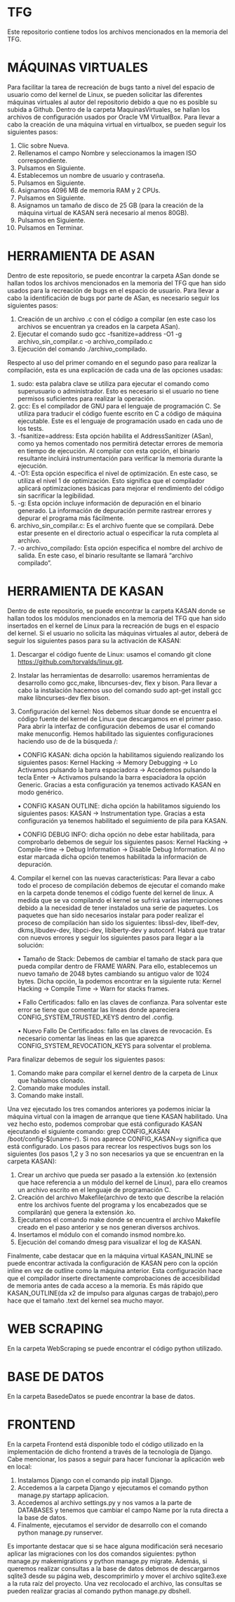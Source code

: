 # TFG
Este repositorio contiene todos los archivos mencionados en la memoria del TFG.

# MÁQUINAS VIRTUALES

Para facilitar la tarea de recreación de bugs tanto a nivel del espacio de usuario como del kernel de Linux, se pueden solicitar las diferentes máquinas virtuales al autor del repositorio debido a que no es posible su subida a Github. Dentro de la carpeta MaquinasVirtuales, se hallan los archivos de configuración usados por Oracle VM VirtualBox. Para llevar a cabo la creación de una máquina virtual en virtualbox, se pueden seguir los siguientes pasos:
1. Clic sobre Nueva.
2. Rellenamos el campo Nombre y seleccionamos la imagen ISO correspondiente.
3. Pulsamos en Siguiente.
4. Establecemos un nombre de usuario y contraseña.
5. Pulsamos en Siguiente.
6. Asignamos 4096 MB de memoria RAM y 2 CPUs.
7. Pulsamos en Siguiente.
8. Asignamos un tamaño de disco de 25 GB (para la creación de la máquina virtual de KASAN será necesario al menos 80GB).
9. Pulsamos en Siguiente.
10. Pulsamos en Terminar.

# HERRAMIENTA DE ASAN

Dentro de este repositorio, se puede encontrar la carpeta ASan donde se hallan todos los archivos mencionados en la memoria del TFG que han sido usados para la recreación de bugs en el espacio de usuario. Para llevar a cabo la identificación de bugs por parte de ASan, es necesario seguir los siguientes pasos:
 1. Creación de un archivo .c con el código a compilar (en este caso los archivos se encuentran ya creados en la carpeta ASan).
 2. Ejecutar el comando sudo gcc -fsanitize=address -O1 -g archivo_sin_compilar.c -o archivo_compilado.c
 3. Ejecución del comando ./archivo_compilado.

Respecto al uso del primer comando en el segundo paso para realizar la compilación, esta es una explicación de cada una de las opciones usadas:
1. sudo: esta palabra clave se utiliza para ejecutar el comando como superusuario o administrador. Esto es necesario si el usuario no tiene permisos suficientes para realizar la operación.
2. gcc: Es el compilador de GNU para el lenguaje de programación C. Se utiliza para traducir el código fuente escrito en C a código de máquina ejecutable. Este es el lenguaje de programación usado en cada uno de los tests.
3. -fsanitize=address: Esta opción habilita el AddressSanitizer (ASan), como ya hemos comentado nos permitirá detectar errores de memoria en tiempo de ejecución. Al compilar con esta opción, el binario resultante incluirá instrumentación para verificar la memoria durante la ejecución.
4. -O1: Esta opción especifica el nivel de optimización. En este caso, se utiliza el nivel 1 de optimización. Esto significa que el compilador aplicará optimizaciones básicas para mejorar el rendimiento del código sin sacrificar la legibilidad.
5. -g: Esta opción incluye información de depuración en el binario generado. La información de depuración permite rastrear errores y depurar el programa más fácilmente.
6. archivo_sin_compilar.c: Es el archivo fuente que se compilará. Debe estar presente en el directorio actual o especificar la ruta completa al archivo.
7. -o archivo_compilado: Esta opción especifica el nombre del archivo de salida. En este caso, el binario resultante se llamará “archivo compilado”.

# HERRAMIENTA DE KASAN

Dentro de este repositorio, se puede encontrar la carpeta KASAN donde se hallan todos los módulos mencionados en la memoria del TFG que han sido insertados en el kernel de Linux para la recreación de bugs en el espacio del kernel. Si el usuario no solicita las máquinas virtuales al autor, deberá de seguir los siguientes pasos para su la activación de KASAN:
1. Descargar el código fuente de Linux: usamos el comando git clone https://github.com/torvalds/linux.git.
2. Instalar las herramientas de desarrollo: usaremos herramientas de desarrollo como gcc,make, libncurses-dev, flex y bison. Para llevar a cabo la instalación hacemos uso del comando sudo apt-get install gcc make libncurses-dev flex bison.
3. Configuración del kernel: Nos debemos situar donde se encuentra el código fuente del kernel de Linux que descargamos en el primer paso. Para abrir la interfaz de configuración debemos de usar el comando make menuconfig. Hemos habilitado las siguientes configuraciones haciendo uso de de la búsqueda /:  


    • CONFIG KASAN: dicha opción la habilitamos siguiendo realizando los siguientes pasos: Kernel Hacking -> Memory Debugging -> Lo Activamos pulsando la barra espaciadora -> Accedemos pulsando la tecla Enter -> Activamos pulsando la barra espaciadora la opción Generic. Gracias a esta configuración ya tenemos activado KASAN en modo genérico.  


    • CONFIG KASAN OUTLINE: dicha opción la habilitamos siguiendo los siguientes pasos: KASAN -> Instrumentation type. Gracias a esta configuración ya tenemos habilitado el seguimiento de pila para KASAN.  


    • CONFIG DEBUG INFO: dicha opción no debe estar habilitada, para comprobarlo debemos de seguir los siguientes pasos: Kernel Hacking -> Compile-time -> Debug Information -> Disable Debug Information. Al no estar marcada dicha opción tenemos habilitada la información de depuración.  

    
4. Compilar el kernel con las nuevas características: Para llevar a cabo todo el proceso de compilación debemos de ejecutar el comando make en la carpeta donde tenemos el código fuente del kernel de linux. A medida que se va compilando el kernel se sufrirá varias interrupciones debido a la necesidad de tener instalados una serie de paquetes. Los paquetes que han sido necesarios instalar para poder realizar el proceso de compilación han sido los siguientes: libssl-dev, libelf-dev, dkms,libudev-dev, libpci-dev, libiberty-dev y autoconf. Habrá que tratar con nuevos errores y seguir los siguientes pasos para llegar a la solución:  


    • Tamaño de Stack: Debemos de cambiar el tamaño de stack para que pueda compilar dentro de FRAME WARN. Para ello, establecemos un nuevo tamaño de 2048 bytes cambiando su antiguo valor de 1024 bytes. Dicha opción, la podemos encontrar en la siguiente ruta: Kernel Hacking -> Compile Time -> Warn for stacks frames.  


    • Fallo Certificados: fallo en las claves de confianza. Para solventar este error se tiene que comentar las líneas donde apareciera CONFIG_SYSTEM_TRUSTED_KEYS
    dentro del .config.  


    • Nuevo Fallo De Certificados: fallo en las claves de revocación. Es necesario comentar las líneas en las que aparezca CONFIG_SYSTEM_REVOCATION_KEYS para solventar el problema.  


Para finalizar debemos de seguir los siguientes pasos:
1. Comando make para compilar el kernel dentro de la carpeta de Linux que habíamos clonado.
2. Comando make modules install.
3. Comando make install.

Una vez ejecutado los tres comandos anteriores ya podemos iniciar la máquina virtual con la imagen de arranque que tiene KASAN habilitado. Una vez hecho esto, podemos comprobar que está configurado KASAN ejecutando el siguiente comando: grep CONFIG_KASAN /boot/config-$(uname-r). Si nos aparece CONFIG_KASAN=y significa que está configurado. Los pasos para recrear los respectivos bugs son los siguientes (los pasos 1,2 y 3 no son necesarios ya que se encuentran en la carpeta KASAN):
1. Crear un archivo que pueda ser pasado a la extensión .ko (extensión que hace referencia a un módulo del kernel de Linux), para ello creamos un archivo escrito en el lenguaje de programación C.
2. Creación del archivo Makefile(archivo de texto que describe la relación entre los archivos fuente del programa y los encabezados que se compilarán) que genera la extensión .ko.
3. Ejecutamos el comando make donde se encuentra el archivo Makefile creado en el paso anterior y se nos generan diversos archivos.
4. Insertamos el módulo con el comando insmod nombre.ko.
5. Ejecución del comando dmesg para visualizar el log de KASAN.

Finalmente, cabe destacar que en la máquina virtual KASAN_INLINE se puede encontrar activada la configuración de KASAN pero con la opción inline en vez de outline como la máquina anterior. Esta configuración hace que el compilador inserte directamente comprobaciones de accesibilidad de memoria antes de cada acceso a la memoria. Es más rápido que KASAN_OUTLINE(da x2 de impulso para algunas cargas de trabajo),pero hace que el tamaño .text del kernel sea mucho mayor.

# WEB SCRAPING

En la carpeta WebScraping se puede encontrar el código python utilizado.

# BASE DE DATOS

En la carpeta BasedeDatos se puede encontrar la base de datos.

# FRONTEND

En la carpeta Frontend está disponible todo el código utilizado en la implementación de dicho frontend a través de la tecnología de Django. Cabe mencionar, los pasos a seguir para hacer funcionar la aplicación web en local:

1. Instalamos Django con el comando pip install Django.
2. Accedemos a la carpeta Django y ejecutamos el comando python manage.py startapp aplicacion.
3. Accedemos al archivo settings.py y nos vamos a la parte de DATABASES y tenemos que cambiar el
campo Name por la ruta directa a la base de datos.
4. Finalmente, ejecutamos el servidor de desarrollo con el comando python manage.py runserver.

Es importante destacar que si se hace alguna modificación será necesario aplicar las migraciones con los dos comandos siguientes: python manage.py makemigrations y python manage.py migrate. Además, si queremos realizar consultas a la base de datos debmos de descargarnos sqlite3 desde su página web, descomprimirlo y mover el archivo sqlite3.exe a la ruta raíz del proyecto. Una vez recolocado el archivo, las consultas se pueden realizar gracias al comando python manage.py dbshell.
